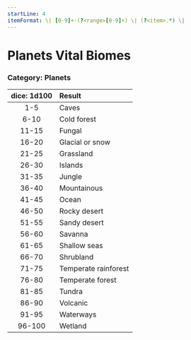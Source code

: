 ```yaml
---
startLine: 4
itemFormat: \| [0-9]+-(?<range>[0-9]+) \| (?<item>.*) \|
---
```

# Planets Vital Biomes
### Category: Planets

| dice: 1d100 | Result |
|:----:|:-------|
| 1-5 | Caves |
| 6-10 | Cold forest |
| 11-15 | Fungal |
| 16-20 | Glacial or snow |
| 21-25 | Grassland |
| 26-30 | Islands |
| 31-35 | Jungle |
| 36-40 | Mountainous |
| 41-45 | Ocean |
| 46-50 | Rocky desert |
| 51-55 | Sandy desert |
| 56-60 | Savanna |
| 61-65 | Shallow seas |
| 66-70 | Shrubland |
| 71-75 | Temperate rainforest |
| 76-80 | Temperate forest |
| 81-85 | Tundra |
| 86-90 | Volcanic |
| 91-95 | Waterways |
| 96-100 | Wetland |